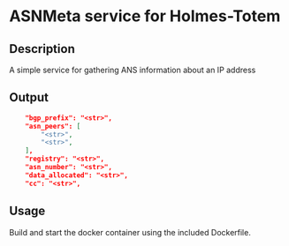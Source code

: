 # ASNMeta service for Holmes-Totem

## Description

A simple service for gathering ANS information about an IP address

## Output
```json
	"bgp_prefix": "<str>", 
	"asn_peers": [
		"<str>", 
		"<str>",
	], 
	"registry": "<str>", 
	"asn_number": "<str>", 
	"data_allocated": "<str>", 
	"cc": "<str>",
```

## Usage

Build and start the docker container using the included Dockerfile.
